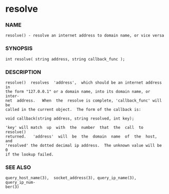 # resolve

### NAME

    resolve() - resolve an internet address to domain name, or vice versa

### SYNOPSIS

    int resolve( string address, string callback_func );

### DESCRIPTION

    resolve()  resolves  'address',  which should be an internet address in
    the form "127.0.0.1" or a domain name, into its domain name, or  inter‐
    net  address.   When  the  resolve is complete, 'callback_func' will be
    called in the current object.  The form of the callback is:

    void callback(string address, string resolved, int key);

    'key' will match  up  with  the  number  that  the  call  to  resolve()
    returned.   'address'  will  be  the  domain  name  of  the  host,  and
    'resolved' the dotted decimal ip address.  The unknown value will be  0
    if the lookup failed.

### SEE ALSO

    query_host_name(3),  socket_address(3), query_ip_name(3), query_ip_num‐
    ber(3)

